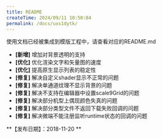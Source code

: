 ```yaml
---
title: README
createTime: 2024/09/11 10:50:04
permalink: /docs/uxs1dytk/
---
```


使用文档已经被集成到模版工程中，请查看对应的README.md

- **[新增]** 增加对背景透明的支持
- **[优化]** 优化渲染文字和矢量图的速度
- **[优化]** 提高原生显示列表的稳定性
- **[修复]** 解决自定义shader显示不正常的问题
- **[修复]** 解决单通道纹理不显示背景的问题
- **[修复]** 解决不支持在编辑器中设置scale9Grid的问题
- **[修复]** 解决部分机型上偶现颜色失真的问题
- **[修复]** 解决部分类型文件不返回下载失败回调的问题
- **[修复]** 解决微端不能注册监听runtime状态的回调的问题


**【发布日期】：2018-11-20 **
